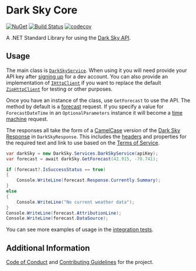 # Dark Sky Core

[![NuGet](https://img.shields.io/nuget/v/DarkSkyCore.svg?maxAge=2592000)](https://www.nuget.org/packages/DarkSkyCore) [![Build Status](https://dev.azure.com/amweiss/dark-sky-core/_apis/build/status/dark-sky-core-CI)](https://dev.azure.com/amweiss/dark-sky-core/_build/latest?definitionId=5) [![codecov](https://codecov.io/gh/amweiss/dark-sky-core/branch/master/graph/badge.svg)](https://codecov.io/gh/amweiss/dark-sky-core)

A .NET Standard Library for using the [Dark Sky API](https://darksky.net/dev/docs).

## Usage

The main class is [`DarkSkyService`](https://github.com/amweiss/dark-sky-core/blob/master/src/Services/DarkSkyService.cs). When using it you will need provide your API key after [signing up](https://darksky.net/dev/) for a dev account.
You can also provide an implementation of [`IHttpClient`](https://github.com/amweiss/dark-sky-core/blob/master/src/Services/IHttpClient.cs) if you want to replace the default [`ZipHttpClient`](https://github.com/amweiss/dark-sky-core/blob/master/src/Services/ZipHttpClient.cs)
for testing or other purposes.

Once you have an instance of the class, use `GetForecast` to use the API. The method by default is a [forecast](https://darksky.net/dev/docs/forecast) request.
If you specify a value for `ForecastDateTime` in an `OptionalParameters` instance it will become a [time machine](https://darksky.net/dev/docs/time-machine) request.

The responses all take the form of a [CamelCase](https://en.wikipedia.org/wiki/PascalCase) version of the [Dark Sky Response](https://darksky.net/dev/docs/response) in `DarkSkyResponse`.
This includes the [headers](https://darksky.net/dev/docs/response#response) and properties for the required text and link to use based on the [Terms of Service](https://darksky.net/dev/docs/terms).

```csharp
var darkSky = new DarkSky.Services.DarkSkyService(apiKey);
var forecast = await darkSky.GetForecast(42.915, -78.741);

if (forecast?.IsSuccessStatus == true)
{
    Console.WriteLine(forecast.Response.Currently.Summary);
}
else
{
    Console.WriteLine("No current weather data");
}
Console.WriteLine(forecast.AttributionLine);
Console.WriteLine(forecast.DataSource);
```

You can see more examples of usage in the [integration tests](https://github.com/amweiss/dark-sky-core/blob/master/tests/IntegrationTests/DarkSkyServiceIntegrationTests.cs).

## Additional Information

[Code of Conduct](CODE_OF_CONDUCT.md) and [Contributing Guidelines](CONTRIBUTING.md) for the project.
